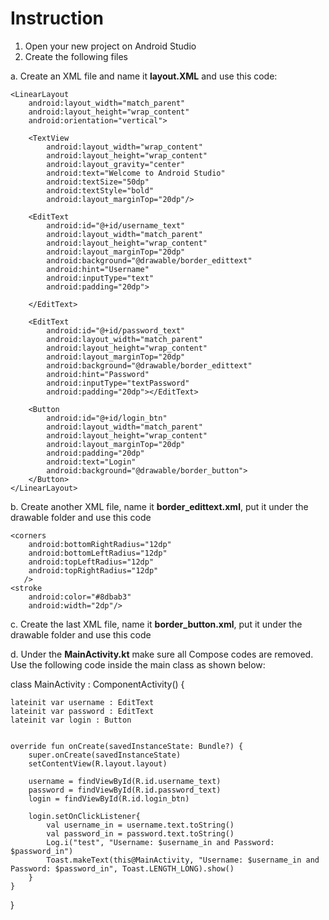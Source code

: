 
# Instruction

1. Open your new project on Android Studio
2. Create the following files
   
a. Create an XML file and name it **layout.XML** and use this code:

<?xml version="1.0" encoding="utf-8"?>
<RelativeLayout xmlns:android="http://schemas.android.com/apk/res/android"
    android:layout_width="match_parent"
    android:layout_height="match_parent"
    android:gravity="center"
    android:background="#DBD1D4">

    <LinearLayout
        android:layout_width="match_parent"
        android:layout_height="wrap_content"
        android:orientation="vertical">

        <TextView
            android:layout_width="wrap_content"
            android:layout_height="wrap_content"
            android:layout_gravity="center"
            android:text="Welcome to Android Studio"
            android:textSize="50dp"
            android:textStyle="bold"
            android:layout_marginTop="20dp"/>

        <EditText
            android:id="@+id/username_text"
            android:layout_width="match_parent"
            android:layout_height="wrap_content"
            android:layout_marginTop="20dp"
            android:background="@drawable/border_edittext"
            android:hint="Username"
            android:inputType="text"
            android:padding="20dp">

        </EditText>

        <EditText
            android:id="@+id/password_text"
            android:layout_width="match_parent"
            android:layout_height="wrap_content"
            android:layout_marginTop="20dp"
            android:background="@drawable/border_edittext"
            android:hint="Password"
            android:inputType="textPassword"
            android:padding="20dp"></EditText>

        <Button
            android:id="@+id/login_btn"
            android:layout_width="match_parent"
            android:layout_height="wrap_content"
            android:layout_marginTop="20dp"
            android:padding="20dp"
            android:text="Login"
            android:background="@drawable/border_button">
        </Button>
    </LinearLayout>
</RelativeLayout>

b. Create another XML file, name it **border_edittext.xml**, put it under the drawable folder and use this code
<shape
    xmlns:android="http://schemas.android.com/apk/res/android"
    android:shape="rectangle">
    <solid
        android:color="@android:color/transparent"/>

    <corners
        android:bottomRightRadius="12dp"
        android:bottomLeftRadius="12dp"
        android:topLeftRadius="12dp"
        android:topRightRadius="12dp"
       />
    <stroke
        android:color="#8dbab3"
        android:width="2dp"/>
</shape>

c. Create the last XML file, name it **border_button.xml**, put it under the drawable folder and use this code

<?xml version="1.0" encoding="utf-8"?>
<selector xmlns:android="http://schemas.android.com/apk/res/android" >
    <item >
        <shape android:shape="rectangle"  >
            <corners android:radius="3dp" />
            <stroke android:width="1dip" android:color="#5e7974" />
            <gradient android:angle="-90" android:startColor="#8dbab3" android:endColor="#58857e" />
        </shape>
    </item>
</selector>

d. Under the **MainActivity.kt** make sure all Compose codes are removed. Use the following code inside the main class as shown below:


class MainActivity : ComponentActivity() {

    lateinit var username : EditText
    lateinit var password : EditText
    lateinit var login : Button


    override fun onCreate(savedInstanceState: Bundle?) {
        super.onCreate(savedInstanceState)
        setContentView(R.layout.layout)

        username = findViewById(R.id.username_text)
        password = findViewById(R.id.password_text)
        login = findViewById(R.id.login_btn)

        login.setOnClickListener{
            val username_in = username.text.toString()
            val password_in = password.text.toString()
            Log.i("test", "Username: $username_in and Password: $password_in")
            Toast.makeText(this@MainActivity, "Username: $username_in and Password: $password_in", Toast.LENGTH_LONG).show()
        }
    }

}




